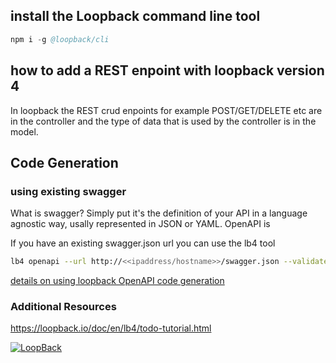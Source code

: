 ## install the Loopback command line tool
```s
npm i -g @loopback/cli
```

## how to add a REST enpoint with loopback version 4
In loopback the REST crud enpoints for example POST/GET/DELETE etc
are in the controller and the type of data that is used by the controller is
in the model.

## Code Generation

### using existing swagger

What is swagger? Simply put it's the definition
of your API in a language agnostic way, usally represented in JSON or YAML. OpenAPI is

If you have an existing swagger.json url you can use the lb4 tool

```sh
lb4 openapi --url http://<<ipaddress/hostname>>/swagger.json --validate true
```

[details on using loopback OpenAPI code generation](./docs/SWAGGER-CODEGEN.md)



### Additional Resources

https://loopback.io/doc/en/lb4/todo-tutorial.html


[![LoopBack](https://github.com/strongloop/loopback-next/raw/master/docs/site/imgs/branding/Powered-by-LoopBack-Badge-(blue)-@2x.png)](http://loopback.io/)
